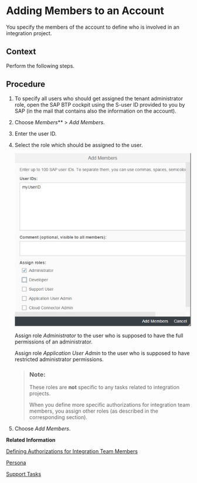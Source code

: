 <!-- loioeb6d612b5e4844d78e2fb796ee9f61e5 -->

# Adding Members to an Account

You specify the members of the account to define who is involved in an integration project.



## Context

Perform the following steps.



## Procedure

1.  To specify all users who should get assigned the tenant administrator role, open the SAP BTP cockpit using the S-user ID provided to you by SAP \(in the mail that contains also the information on the account\).

2.  Choose *Members*** \> *Add Members*.

3.  Enter the user ID.

4.  Select the role which should be assigned to the user.

    ![](images/HCP_Roles_802e00f.png)

    Assign role *Administrator* to the user who is supposed to have the full permissions of an administrator.

    Assign role *Application User Admin* to the user who is supposed to have restricted administrator permissions.

    > ### Note:  
    > These roles are **not** specific to any tasks related to integration projects.
    > 
    > When you define more specific authorizations for integration team members, you assign other roles \(as described in the corresponding section\).

5.  Choose *Add Members*.


**Related Information**  


[Defining Authorizations for Integration Team Members](defining-authorizations-for-integration-team-members-3ec7679.md "To authorize selected people to work on the account as part of the integration team in the context of SAP Cloud Integration (for example, as integration developers), you assign roles to the associated users.")

[Persona](../SecurityNeo/persona-2937e5c.md "When you perform user management tasks using SAP BTP SAP BTP cockpit, you find a set of predefined roles that you can assign to users of the account. According to the main tasks associated with integration projects, these roles are associated to certain persona relevant for an integration project.")

 <?sap-ot O2O class="- topic/link " href="289ef3f8cfad442ea86fe0d5ddad8c42.xml" text="" desc="" xtrc="link:3" xtrf="file:/home/builder/src/dita-all/cvv1690968981196/loio3268cb35959d4b368fb49de861bfe8a1_en-US/src/content/localization/en-us/eb6d612b5e4844d78e2fb796ee9f61e5.xml" ?> 

[Support Tasks](support-tasks-01f4d21.md "")

